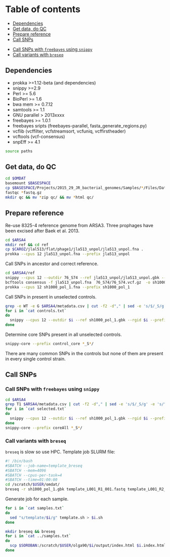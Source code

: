 # Table of contents

- [Dependencies](#dependencies)
- [Get data, do QC](#get-data-do-qc)
- [Prepare reference](#prepare-reference)
- [Call SNPs](#call-snps)
 * [Call SNPs with `freebayes` using `snippy`
](#call-snps-with-freebayes-using-snippy)
 * [Call variants with `breseq`](#call-variants-with-breseq)

## Dependencies

* prokka >=1.12-beta (and dependencies)
* snippy >=2.9
* Perl >= 5.6
* BioPerl >= 1.6
* bwa mem >= 0.7.12 
* samtools >= 1.1
* GNU parallel > 2013xxxx
* freebayes >= 1.0.1 
* freebayes sripts (freebayes-parallel, fasta_generate_regions.py)
* vcflib (vcffilter, vcfstreamsort, vcfuniq, vcffirstheader)
* vcftools (vcf-consensus)
* snpEff >= 4.1

```bash
source paths
```

## Get data, do QC

```bash
cd $OMDAT
basemount $BASESPACE
cp $BASESPACE/Projects/2015_29_JR_bacterial_genomes/Samples/*/Files/Data/Intensities/BaseCalls/*fastq.gz .
fastqc *fastq.gz
mkdir qc && mv *zip qc/ && mv *html qc/
```

## Prepare reference

Re-use 8325-4 reference genome from ARSA3. Three prophages have been excised after Baek et al. 2013.
```bash
cd $ARSA4
mkdir ref && cd ref
cp $CAROZ/jlal513/flat/phage1/jla513_unpol/jla513_unpol.fna .
prokka --cpus 12 jla513_unpol.fna --prefix jla513_unpol
```

Call SNPs in ancestor and correct reference.
```bash
cd $ARSA4/ref
snippy --cpus 12 --outdir 76_S74 --ref jla513_unpol/jla513_unpol.gbk --rgid 76_S74 --prefix 76_S74 --pe1 $OMDAT/76_S74_L001_R1_001.fastq.gz --pe2 $OMDAT/76_S74_L001_R2_001.fastq.gz &> 76_S74.log
bcftools consensus -f jla513_unpol.fna  76_S74/76_S74.vcf.gz  -o sh1000_pol_1.fna
prokka --cpus 12 sh1000_pol_1.fna --prefix sh1000_pol_1
```

Call SNPs in present in unselected controls.
```bash
grep -e WT -e G $ARSA4/metadata.csv | cut -f2 -d"," | sed -e 's/$/_S/g' -e 's/^/\^/g' | grep -f - $ARSA4/samples.txt > controls.txt
for i in `cat controls.txt`
do
  snippy --cpus 12 --outdir $i --ref sh1000_pol_1.gbk --rgid $i --prefix $i --pe1 $OMDAT/${i}_L001_R1_001.fastq.gz --pe2 $OMDAT/${i}_L001_R2_001.fastq.gz &> $i.log
done
```

Determine core SNPs present in all unselected controls.
```bash
snippy-core --prefix control_core *_S*/
```
There are many common SNPs in the controls but none of them are present in every single control strain. 

## Call SNPs

### Call SNPs with `freebayes` using `snippy`
```bash
cd $ARSA4
grep T1 $ARSA4/metadata.csv | cut -f2 -d"," | sed -e 's/$/_S/g' -e 's/^/\^/g' | grep -f - $ARSA4/samples.txt > selected.txt
for i in `cat selected.txt`
do
  snippy --cpus 12 --outdir $i --ref sh1000_pol_1.gbk --rgid $i --prefix $i  --pe1 $OMDAT/${i}_L001_R1_001.fastq.gz --pe2 $OMDAT/${i}_L001_R2_001.fastq.gz &> $i.log
done
snippy-core --prefix coreAll *_S*/
```

### Call variants with `breseq`

`breseq` is slow so use HPC. Template job SLURM file:

```bash
#! /bin/bash
#SBATCH --job-name=template_breseq
#SBATCH --mem=4096
#SBATCH --cpus-per-task=4
#SBATCH --time=01:00:00
cd /scratch/$USER/omdat/
breseq -r sh1000_pol_1.gbk template_L001_R1_001.fastq template_L001_R2_001.fastq -j 4 -n template -o template
```

Generate job for each sample.
```bash
for i in `cat samples.txt`
do
  sed "s/template/$i/g" template.sh > $i.sh
done
```

```bash
mkdir breseq && breseq
for i in `cat ../samples.txt`
do
  scp $SOROBAN:/scratch/$USER/olga90/$i/output/index.html $i.index.html
done
```


